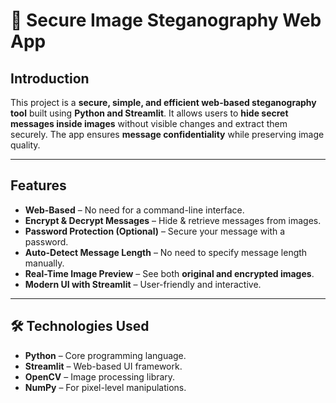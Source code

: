 # 🔐 Secure Image Steganography Web App  

##  Introduction  
This project is a **secure, simple, and efficient web-based steganography tool** built using **Python and Streamlit**. It allows users to **hide secret messages inside images** without visible changes and extract them securely. The app ensures **message confidentiality** while preserving image quality.  

---

##  Features  
 - **Web-Based** – No need for a command-line interface.  
 - **Encrypt & Decrypt Messages** – Hide & retrieve messages from images.  
 - **Password Protection (Optional)** – Secure your message with a password.  
 - **Auto-Detect Message Length** – No need to specify message length manually.  
 - **Real-Time Image Preview** – See both **original and encrypted images**.  
 - **Modern UI with Streamlit** – User-friendly and interactive.  

---

## 🛠️ Technologies Used  
- **Python** – Core programming language.  
- **Streamlit** – Web-based UI framework.  
- **OpenCV** – Image processing library.  
- **NumPy** – For pixel-level manipulations.  
